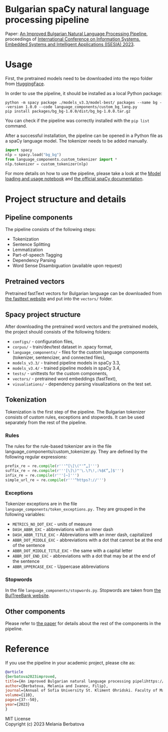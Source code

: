 # Bulgarian spaCy natural language processing pipeline

Paper: [An Improved Bulgarian Natural Language Processing Pipeline](https://www.researchgate.net/profile/Melania-Berbatova/publication/371081880_An_Improved_Bulgarian_Natural_Language_Processing_Pipeline/links/64787b68b3dfd73b7758815e/An-Improved-Bulgarian-Natural-Language-Processing-Pipeline.pdf), 
proceedings of [International Conference on Information Systems, Embedded Systems and Intelligent Applications (ISЕSIA) 2023](https://isesia.fmi.uni-sofia.bg/).


# Usage 
First, the pretrained models need to be downloaded into the repo folder from [HuggingFace](https://huggingface.co/melaniab/spacy-pipeline-bg/tree/main). 

In order to use the pipeline, it should be installed as a local Python package:

```shell
python -m spacy package ./models_v3.3/model-best/ packages --name bg --version 1.0.0 --code language_components/custom_bg_lang.py
pip install packages/bg_bg-1.0.0/dist/bg_bg-1.0.0.tar.gz

```
You can check if the pipeline was correctly installed with the `pip list` command. 
 
After a successful installation, the pipeline can be opened in a Python file as a spaCy language model. The tokenizer needs to be added manually. 
```python
import spacy
nlp = spacy.load("bg_bg")
from language_components.custom_tokenizer import *
nlp.tokenizer = custom_tokenizer(nlp)
```
For more details on how to use the pipeline, please take a look at the [Model loading and usage notebook](https://github.com/melaniab/spacy-pipeline-bg/blob/master/Model_loading_and_usage.ipynb) and [the official spaCy documentation](https://spacy.io/usage/models). 


# Project structure and details 

## Pipeline components 

The pipeline consists of the following steps:
- Tokenization
- Sentence Splitting
- Lemmatization
- Part-of-speech Tagging
- Dependency Parsing 
- Word Sense Disambiguation (available upon request)

## Pretrained vectors

Pretrained fastText vectors for Bulgarian language can be downloaded from [the fasttext website](https://fasttext.cc/docs/en/crawl-vectors.html) and put into the `vectors/` folder.



## Spacy project structure

After downloading the pretrained word vectors and the pretrained models, the project should consists of the following folders: 
- `configs/` - configuration files,
- `corpus/` - train/dev/test dataset in .spacy format,
- `language_components/` - files for the custom language components (tokenizer, sentencizer, and connected files), 
- `models_v3.3/` - trained pipeline models in spaCy 3.3, 
- `models_v3.4/` - trained pipeline models in spaCy 3.4,
- `tests/` - unittests for the custom components, 
- `vectors/` - pretrained word embeddings (fastText), 
- `visualiations/` - dependency parsing visualizations on the test set.

## Tokenization 
Tokenization is the first step of the pipeline. The Bulgarian tokenizer consists of custom rules, exceptions and stopwords. It can be used separately from the rest of the pipeline. 

### Rules 
The rules for the rule-based tokenizer are in the file language_components/custom_tokenizer.py. They are defined by the following regular expressions: 

```python
prefix_re = re.compile(r'''^[\[\("'“„]''')
suffix_re = re.compile(r'''[\]\)"'\.\?\!,:%$€“„]$''')
infix_re = re.compile(r'''[~]''')
simple_url_re = re.compile(r'''^https?://''')
```

### Exceptions

Tokenizer exceptions are in the file  `language_components/token_exceptions.py.`
They are grouped in the following variables: 
- `METRICS_NO_DOT_EXC` - units of measure
- `DASH_ABBR_EXC` - abbreviations with an inner dash
- `DASH_ABBR_TITLE_EXC` - Abbreviations with an inner dash, capitalized
- `ABBR_DOT_MIDDLE_EXC` - abbreviations with a dot that cannot be at the end of the sentence
- `ABBR_DOT_MIDDLE_TITLE_EXC` - the same with a capital letter
- `ABBR_DOT_END_EXC` - abbreviations with a dot that may be at the end of the sentence
- `ABBR_UPPERCASE_EXC` - Uppercase abbreviations 

### Stopwords 
In the file `language_components/stopwords.py`. Stopwords are taken from [the BulTreeBank website](http://bultreebank.org/bg/resources/). 

## Other components 
Please refer to [the paper](https://www.researchgate.net/publication/371081880_An_Improved_Bulgarian_Natural_Language_Processing_Pipeline) for details about the rest of the components in the pipeline. 

# Reference 

If you use the pipeline in your academic project, please cite as: 

```bibtex
@article
{berbatova2023improved,
title={An improved Bulgarian natural language processing pipelihttps://github.com/melaniab/spacy-pipeline-bgne},
author={Berbatova, Melania and Ivanov, Filip},
journal={Annual of Sofia University St. Kliment Ohridski. Faculty of Mathematics and Informatics},
volume={110},
pages={37--50},
year={2023}
}
```
MIT License       
Copyright (c) 2023 Melania Berbatova
